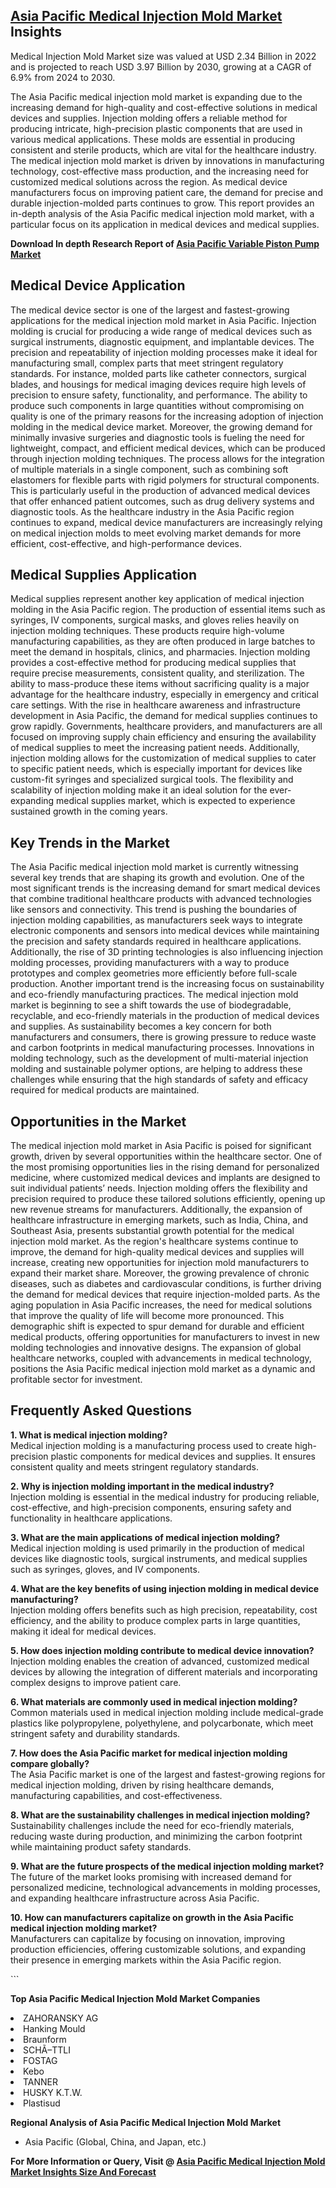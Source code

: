 <h2><a href="https://www.verifiedmarketreports.com/download-sample/?rid=432188&amp;utm_source=Github-Feb&amp;utm_medium=225" target="_blank">Asia Pacific Medical Injection Mold Market</a> Insights</h2><p>Medical Injection Mold Market size was valued at USD 2.34 Billion in 2022 and is projected to reach USD 3.97 Billion by 2030, growing at a CAGR of 6.9% from 2024 to 2030.</p><p><p>The Asia Pacific medical injection mold market is expanding due to the increasing demand for high-quality and cost-effective solutions in medical devices and supplies. Injection molding offers a reliable method for producing intricate, high-precision plastic components that are used in various medical applications. These molds are essential in producing consistent and sterile products, which are vital for the healthcare industry. The medical injection mold market is driven by innovations in manufacturing technology, cost-effective mass production, and the increasing need for customized medical solutions across the region. As medical device manufacturers focus on improving patient care, the demand for precise and durable injection-molded parts continues to grow. This report provides an in-depth analysis of the Asia Pacific medical injection mold market, with a particular focus on its application in medical devices and medical supplies. <p><strong>Download In depth Research Report of <a href="https://www.verifiedmarketreports.com/download-sample/?rid=236118&amp;utm_source=Pulse-Dec&amp;utm_medium=225" target="_blank">Asia Pacific Variable Piston Pump Market</a></strong></p></p> <h2>Medical Device Application</h2> <p>The medical device sector is one of the largest and fastest-growing applications for the medical injection mold market in Asia Pacific. Injection molding is crucial for producing a wide range of medical devices such as surgical instruments, diagnostic equipment, and implantable devices. The precision and repeatability of injection molding processes make it ideal for manufacturing small, complex parts that meet stringent regulatory standards. For instance, molded parts like catheter connectors, surgical blades, and housings for medical imaging devices require high levels of precision to ensure safety, functionality, and performance. The ability to produce such components in large quantities without compromising on quality is one of the primary reasons for the increasing adoption of injection molding in the medical device market. Moreover, the growing demand for minimally invasive surgeries and diagnostic tools is fueling the need for lightweight, compact, and efficient medical devices, which can be produced through injection molding techniques. The process allows for the integration of multiple materials in a single component, such as combining soft elastomers for flexible parts with rigid polymers for structural components. This is particularly useful in the production of advanced medical devices that offer enhanced patient outcomes, such as drug delivery systems and diagnostic tools. As the healthcare industry in the Asia Pacific region continues to expand, medical device manufacturers are increasingly relying on medical injection molds to meet evolving market demands for more efficient, cost-effective, and high-performance devices. <h2>Medical Supplies Application</h2> <p>Medical supplies represent another key application of medical injection molding in the Asia Pacific region. The production of essential items such as syringes, IV components, surgical masks, and gloves relies heavily on injection molding techniques. These products require high-volume manufacturing capabilities, as they are often produced in large batches to meet the demand in hospitals, clinics, and pharmacies. Injection molding provides a cost-effective method for producing medical supplies that require precise measurements, consistent quality, and sterilization. The ability to mass-produce these items without sacrificing quality is a major advantage for the healthcare industry, especially in emergency and critical care settings. With the rise in healthcare awareness and infrastructure development in Asia Pacific, the demand for medical supplies continues to grow rapidly. Governments, healthcare providers, and manufacturers are all focused on improving supply chain efficiency and ensuring the availability of medical supplies to meet the increasing patient needs. Additionally, injection molding allows for the customization of medical supplies to cater to specific patient needs, which is especially important for devices like custom-fit syringes and specialized surgical tools. The flexibility and scalability of injection molding make it an ideal solution for the ever-expanding medical supplies market, which is expected to experience sustained growth in the coming years. <h2>Key Trends in the Market</h2> <p>The Asia Pacific medical injection mold market is currently witnessing several key trends that are shaping its growth and evolution. One of the most significant trends is the increasing demand for smart medical devices that combine traditional healthcare products with advanced technologies like sensors and connectivity. This trend is pushing the boundaries of injection molding capabilities, as manufacturers seek ways to integrate electronic components and sensors into medical devices while maintaining the precision and safety standards required in healthcare applications. Additionally, the rise of 3D printing technologies is also influencing injection molding processes, providing manufacturers with a way to produce prototypes and complex geometries more efficiently before full-scale production. Another important trend is the increasing focus on sustainability and eco-friendly manufacturing practices. The medical injection mold market is beginning to see a shift towards the use of biodegradable, recyclable, and eco-friendly materials in the production of medical devices and supplies. As sustainability becomes a key concern for both manufacturers and consumers, there is growing pressure to reduce waste and carbon footprints in medical manufacturing processes. Innovations in molding technology, such as the development of multi-material injection molding and sustainable polymer options, are helping to address these challenges while ensuring that the high standards of safety and efficacy required for medical products are maintained. <h2>Opportunities in the Market</h2> <p>The medical injection mold market in Asia Pacific is poised for significant growth, driven by several opportunities within the healthcare sector. One of the most promising opportunities lies in the rising demand for personalized medicine, where customized medical devices and implants are designed to suit individual patients’ needs. Injection molding offers the flexibility and precision required to produce these tailored solutions efficiently, opening up new revenue streams for manufacturers. Additionally, the expansion of healthcare infrastructure in emerging markets, such as India, China, and Southeast Asia, presents substantial growth potential for the medical injection mold market. As the region's healthcare systems continue to improve, the demand for high-quality medical devices and supplies will increase, creating new opportunities for injection mold manufacturers to expand their market share. Moreover, the growing prevalence of chronic diseases, such as diabetes and cardiovascular conditions, is further driving the demand for medical devices that require injection-molded parts. As the aging population in Asia Pacific increases, the need for medical solutions that improve the quality of life will become more pronounced. This demographic shift is expected to spur demand for durable and efficient medical products, offering opportunities for manufacturers to invest in new molding technologies and innovative designs. The expansion of global healthcare networks, coupled with advancements in medical technology, positions the Asia Pacific medical injection mold market as a dynamic and profitable sector for investment. <h2>Frequently Asked Questions</h2> <p><strong>1. What is medical injection molding?</strong><br> Medical injection molding is a manufacturing process used to create high-precision plastic components for medical devices and supplies. It ensures consistent quality and meets stringent regulatory standards.</p> <p><strong>2. Why is injection molding important in the medical industry?</strong><br> Injection molding is essential in the medical industry for producing reliable, cost-effective, and high-precision components, ensuring safety and functionality in healthcare applications.</p> <p><strong>3. What are the main applications of medical injection molding?</strong><br> Medical injection molding is used primarily in the production of medical devices like diagnostic tools, surgical instruments, and medical supplies such as syringes, gloves, and IV components.</p> <p><strong>4. What are the key benefits of using injection molding in medical device manufacturing?</strong><br> Injection molding offers benefits such as high precision, repeatability, cost efficiency, and the ability to produce complex parts in large quantities, making it ideal for medical devices.</p> <p><strong>5. How does injection molding contribute to medical device innovation?</strong><br> Injection molding enables the creation of advanced, customized medical devices by allowing the integration of different materials and incorporating complex designs to improve patient care.</p> <p><strong>6. What materials are commonly used in medical injection molding?</strong><br> Common materials used in medical injection molding include medical-grade plastics like polypropylene, polyethylene, and polycarbonate, which meet stringent safety and durability standards.</p> <p><strong>7. How does the Asia Pacific market for medical injection molding compare globally?</strong><br> The Asia Pacific market is one of the largest and fastest-growing regions for medical injection molding, driven by rising healthcare demands, manufacturing capabilities, and cost-effectiveness.</p> <p><strong>8. What are the sustainability challenges in medical injection molding?</strong><br> Sustainability challenges include the need for eco-friendly materials, reducing waste during production, and minimizing the carbon footprint while maintaining product safety standards.</p> <p><strong>9. What are the future prospects of the medical injection molding market?</strong><br> The future of the market looks promising with increased demand for personalized medicine, technological advancements in molding processes, and expanding healthcare infrastructure across Asia Pacific.</p> <p><strong>10. How can manufacturers capitalize on growth in the Asia Pacific medical injection molding market?</strong><br> Manufacturers can capitalize by focusing on innovation, improving production efficiencies, offering customizable solutions, and expanding their presence in emerging markets within the Asia Pacific region.</p> ```</p><p><strong>Top Asia Pacific Medical Injection Mold Market Companies</strong></p><div data-test-id=""><p><li>ZAHORANSKY AG</li><li> Hanking Mould</li><li> Braunform</li><li> SCHÃ–TTLI</li><li> FOSTAG</li><li> Kebo</li><li> TANNER</li><li> HUSKY K.T.W.</li><li> Plastisud</li></p><div><strong>Regional Analysis of&nbsp;Asia Pacific Medical Injection Mold Market</strong></div><ul><li dir="ltr"><p dir="ltr">Asia Pacific (Global, China, and Japan, etc.)</p></li></ul><p><strong>For More Information or Query, Visit @&nbsp;</strong><strong><a href="https://www.verifiedmarketreports.com/product/medical-injection-mold-market/?utm_source=Github-Feb&amp;utm_medium=225" target="_blank">Asia Pacific Medical Injection Mold Market Insights Size And Forecast</a></strong></p></div><h2>&nbsp;</h2><div data-test-id="">&nbsp;</div>
